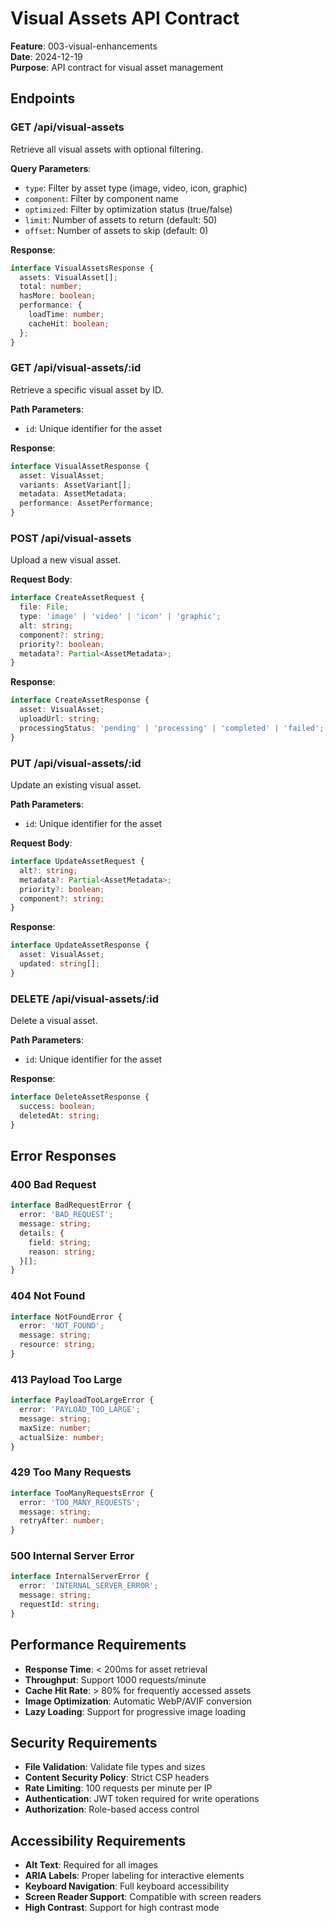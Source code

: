 # Visual Assets API Contract

**Feature**: 003-visual-enhancements  
**Date**: 2024-12-19  
**Purpose**: API contract for visual asset management

## Endpoints

### GET /api/visual-assets
Retrieve all visual assets with optional filtering.

**Query Parameters**:
- `type`: Filter by asset type (image, video, icon, graphic)
- `component`: Filter by component name
- `optimized`: Filter by optimization status (true/false)
- `limit`: Number of assets to return (default: 50)
- `offset`: Number of assets to skip (default: 0)

**Response**:
```typescript
interface VisualAssetsResponse {
  assets: VisualAsset[];
  total: number;
  hasMore: boolean;
  performance: {
    loadTime: number;
    cacheHit: boolean;
  };
}
```

### GET /api/visual-assets/:id
Retrieve a specific visual asset by ID.

**Path Parameters**:
- `id`: Unique identifier for the asset

**Response**:
```typescript
interface VisualAssetResponse {
  asset: VisualAsset;
  variants: AssetVariant[];
  metadata: AssetMetadata;
  performance: AssetPerformance;
}
```

### POST /api/visual-assets
Upload a new visual asset.

**Request Body**:
```typescript
interface CreateAssetRequest {
  file: File;
  type: 'image' | 'video' | 'icon' | 'graphic';
  alt: string;
  component?: string;
  priority?: boolean;
  metadata?: Partial<AssetMetadata>;
}
```

**Response**:
```typescript
interface CreateAssetResponse {
  asset: VisualAsset;
  uploadUrl: string;
  processingStatus: 'pending' | 'processing' | 'completed' | 'failed';
}
```

### PUT /api/visual-assets/:id
Update an existing visual asset.

**Path Parameters**:
- `id`: Unique identifier for the asset

**Request Body**:
```typescript
interface UpdateAssetRequest {
  alt?: string;
  metadata?: Partial<AssetMetadata>;
  priority?: boolean;
  component?: string;
}
```

**Response**:
```typescript
interface UpdateAssetResponse {
  asset: VisualAsset;
  updated: string[];
}
```

### DELETE /api/visual-assets/:id
Delete a visual asset.

**Path Parameters**:
- `id`: Unique identifier for the asset

**Response**:
```typescript
interface DeleteAssetResponse {
  success: boolean;
  deletedAt: string;
}
```

## Error Responses

### 400 Bad Request
```typescript
interface BadRequestError {
  error: 'BAD_REQUEST';
  message: string;
  details: {
    field: string;
    reason: string;
  }[];
}
```

### 404 Not Found
```typescript
interface NotFoundError {
  error: 'NOT_FOUND';
  message: string;
  resource: string;
}
```

### 413 Payload Too Large
```typescript
interface PayloadTooLargeError {
  error: 'PAYLOAD_TOO_LARGE';
  message: string;
  maxSize: number;
  actualSize: number;
}
```

### 429 Too Many Requests
```typescript
interface TooManyRequestsError {
  error: 'TOO_MANY_REQUESTS';
  message: string;
  retryAfter: number;
}
```

### 500 Internal Server Error
```typescript
interface InternalServerError {
  error: 'INTERNAL_SERVER_ERROR';
  message: string;
  requestId: string;
}
```

## Performance Requirements

- **Response Time**: < 200ms for asset retrieval
- **Throughput**: Support 1000 requests/minute
- **Cache Hit Rate**: > 80% for frequently accessed assets
- **Image Optimization**: Automatic WebP/AVIF conversion
- **Lazy Loading**: Support for progressive image loading

## Security Requirements

- **File Validation**: Validate file types and sizes
- **Content Security Policy**: Strict CSP headers
- **Rate Limiting**: 100 requests per minute per IP
- **Authentication**: JWT token required for write operations
- **Authorization**: Role-based access control

## Accessibility Requirements

- **Alt Text**: Required for all images
- **ARIA Labels**: Proper labeling for interactive elements
- **Keyboard Navigation**: Full keyboard accessibility
- **Screen Reader Support**: Compatible with screen readers
- **High Contrast**: Support for high contrast mode
